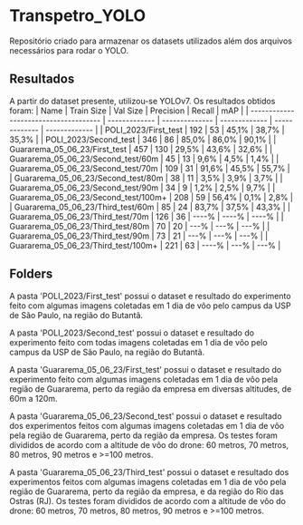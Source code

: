 # Transpetro_YOLO
Repositório criado para armazenar os datasets utilizados além dos arquivos necessários para rodar o YOLO.

## Resultados
A partir do dataset presente, utilizou-se YOLOv7. Os resultados obtidos foram:
|                   Name                  |   Train Size  |    Val Size   |   Precision   |    Recall     |      mAP      |
|  -------------------------------------  | ------------- | -------------- | ------------- | ------------- | ------------- |
|           POLI_2023/First_test          |      192      |        53      |     45,1%     |     38,7%     |     35,3%     |
|           POLI_2023/Second_test         |      346      |        86      |     85,0%     |     86,0%     |     90,1%     |
|       Guararema_05_06_23/First_test     |      457      |       130      |     29,5%     |     43,6%     |     32,6%     |
|    Guararema_05_06_23/Second_test/60m   |       45      |        13      |      9,6%     |      4,5%     |      1,4%     |
|    Guararema_05_06_23/Second_test/70m   |      109      |        31      |     91,6%     |     45,5%     |     55,7%     |
|    Guararema_05_06_23/Second_test/80m   |       38      |        11      |      3,5%     |      3,9%     |      3,7%     |
|    Guararema_05_06_23/Second_test/90m   |       34      |         9      |      1,2%     |      2,5%     |      9,7%     |
|   Guararema_05_06_23/Second_test/100m+  |      208      |        59      |     56,4%     |      0,1%     |      2,8%     |
|    Guararema_05_06_23/Third_test/60m    |       85      |        24      |     83,7%     |     37,5%     |     43,3%     |
|    Guararema_05_06_23/Third_test/70m    |      126      |        36      |     ----%     |     ----%     |     ----%     |
|    Guararema_05_06_23/Third_test/80m    |       70      |        20      |      ---%     |      ---%     |      ---%     |
|    Guararema_05_06_23/Third_test/90m    |       73      |        21      |      ---%     |      ---%     |      ---%     |
|   Guararema_05_06_23/Third_test/100m+   |      221      |        63      |     ----%     |      ---%     |      ---%     |

## Folders
A pasta 'POLI_2023/First_test' possui o dataset e resultado do experimento feito com algumas imagens coletadas em 1 dia de vôo pelo campus da USP de São Paulo, na região do Butantã.

A pasta 'POLI_2023/Second_test' possui o dataset e resultado do experimento feito com todas imagens coletadas em 1 dia de vôo pelo campus da USP de São Paulo, na região do Butantã.

A pasta 'Guararema_05_06_23/First_test' possui o dataset e resultado do experimento feito com algumas imagens coletadas em 1 dia de vôo pela região de Guararema, perto da região da empresa em diversas altitudes, de 60m a 120m.

A pasta 'Guararema_05_06_23/Second_test' possui o dataset e resultado dos experimentos feitos com algumas imagens coletadas em 1 dia de vôo pela região de Guararema, perto da região da empresa. Os testes foram divididos de acordo com a altitude de vôo do drone: 60 metros, 70 metros, 80 metros, 90 metros e >=100 metros.

A pasta 'Guararema_05_06_23/Third_test' possui o dataset e resultado dos experimentos feitos com algumas imagens coletadas em 1 dia de vôo pela região de Guararema, perto da região da empresa, e da região do Rio das Ostras (RJ). Os testes foram divididos de acordo com a altitude de vôo do drone: 60 metros, 70 metros, 80 metros, 90 metros e >=100 metros.